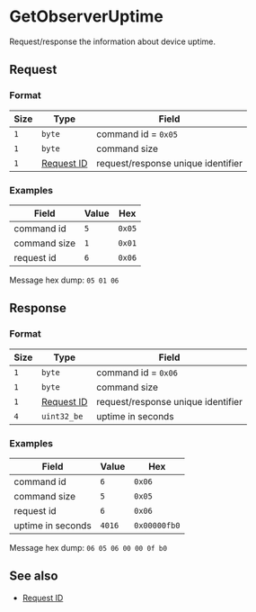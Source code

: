 # GetObserverUptime

Request/response the information about device uptime.


## Request

### Format

| Size | Type                                 | Field                              |
| ---- | ------------------------------------ | ---------------------------------- |
| `1`  | `byte`                               | command id = `0x05`                |
| `1`  | `byte`                               | command size                       |
| `1`  | [Request ID](../types.md#request-id) | request/response unique identifier |


### Examples

| Field        | Value | Hex    |
| ------------ | ----- | ------ |
| command id   | `5`   | `0x05` |
| command size | `1`   | `0x01` |
| request id   | `6`   | `0x06` |

Message hex dump: `05 01 06`


## Response

### Format

| Size | Type                                 | Field                              |
| ---- | ------------------------------------ | ---------------------------------- |
| `1`  | `byte`                               | command id = `0x06`                |
| `1`  | `byte`                               | command size                       |
| `1`  | [Request ID](../types.md#request-id) | request/response unique identifier |
| `4`  | `uint32_be`                          | uptime in seconds                  |


### Examples

| Field             | Value  | Hex          |
| ----------------- | ------ | ------------ |
| command id        | `6`    | `0x06`       |
| command size      | `5`    | `0x05`       |
| request id        | `6`    | `0x06`       |
| uptime in seconds | `4016` | `0x00000fb0` |

Message hex dump: `06 05 06 00 00 0f b0`


## See also

* [Request ID](../types.md#request-id)
